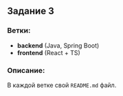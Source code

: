 ## Задание 3

### Ветки:
- **backend** (Java, Spring Boot)
- **frontend** (React + TS)

### Описание:
В каждой ветке свой `README.md` файл.
